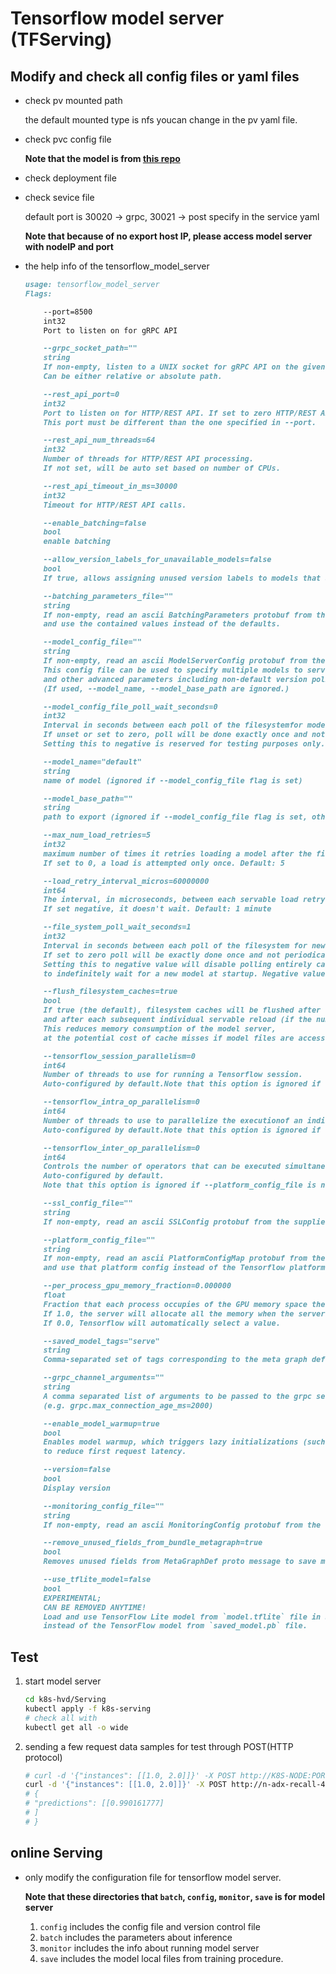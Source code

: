 # Tensorflow model server (TFServing)

## Modify and check all config files or yaml files

- check pv mounted path
  
  the default mounted type is nfs youcan change in the pv yaml file.

- check pvc config file

    **Note that the model is from [this repo](https://github.com/Alwaysproblem/TFServing-setup-review)**

- check deployment file
- check sevice file

    default port is 30020 -> grpc, 30021 -> post
    specify in the service yaml

    **Note that because of no export host IP, please access model server with nodeIP and port**

- the help info of the tensorflow_model_server

    ```markdown
    usage: tensorflow_model_server
    Flags:

        --port=8500
        int32
        Port to listen on for gRPC API

        --grpc_socket_path=""
        string
        If non-empty, listen to a UNIX socket for gRPC API on the given path.
        Can be either relative or absolute path.

        --rest_api_port=0
        int32
        Port to listen on for HTTP/REST API. If set to zero HTTP/REST API will not be exported.
        This port must be different than the one specified in --port.

        --rest_api_num_threads=64
        int32
        Number of threads for HTTP/REST API processing.
        If not set, will be auto set based on number of CPUs.

        --rest_api_timeout_in_ms=30000
        int32
        Timeout for HTTP/REST API calls.

        --enable_batching=false
        bool
        enable batching

        --allow_version_labels_for_unavailable_models=false
        bool
        If true, allows assigning unused version labels to models that are not available yet.

        --batching_parameters_file=""
        string
        If non-empty, read an ascii BatchingParameters protobuf from the supplied file name
        and use the contained values instead of the defaults.

        --model_config_file=""
        string
        If non-empty, read an ascii ModelServerConfig protobuf from the supplied file name, and serve the models in that file.
        This config file can be used to specify multiple models to serve
        and other advanced parameters including non-default version policy.
        (If used, --model_name, --model_base_path are ignored.)

        --model_config_file_poll_wait_seconds=0
        int32
        Interval in seconds between each poll of the filesystemfor model_config_file.
        If unset or set to zero, poll will be done exactly once and not periodically.
        Setting this to negative is reserved for testing purposes only.

        --model_name="default"
        string
        name of model (ignored if --model_config_file flag is set)

        --model_base_path=""
        string
        path to export (ignored if --model_config_file flag is set, otherwise required)

        --max_num_load_retries=5
        int32
        maximum number of times it retries loading a model after the first failure, before giving up.
        If set to 0, a load is attempted only once. Default: 5

        --load_retry_interval_micros=60000000
        int64
        The interval, in microseconds, between each servable load retry.
        If set negative, it doesn't wait. Default: 1 minute

        --file_system_poll_wait_seconds=1
        int32
        Interval in seconds between each poll of the filesystem for new model version.
        If set to zero poll will be exactly done once and not periodically.
        Setting this to negative value will disable polling entirely causing ModelServer
        to indefinitely wait for a new model at startup. Negative values are reserved for testing purposes only.

        --flush_filesystem_caches=true
        bool
        If true (the default), filesystem caches will be flushed after the initial load of all servables,
        and after each subsequent individual servable reload (if the number of load threads is 1).
        This reduces memory consumption of the model server,
        at the potential cost of cache misses if model files are accessed after servables are loaded.

        --tensorflow_session_parallelism=0
        int64
        Number of threads to use for running a Tensorflow session.
        Auto-configured by default.Note that this option is ignored if --platform_config_file is non-empty.

        --tensorflow_intra_op_parallelism=0
        int64
        Number of threads to use to parallelize the executionof an individual op.
        Auto-configured by default.Note that this option is ignored if --platform_config_file is non-empty.

        --tensorflow_inter_op_parallelism=0
        int64
        Controls the number of operators that can be executed simultaneously.
        Auto-configured by default.
        Note that this option is ignored if --platform_config_file is non-empty.

        --ssl_config_file=""
        string
        If non-empty, read an ascii SSLConfig protobuf from the supplied file name and set up a secure gRPC channel

        --platform_config_file=""
        string
        If non-empty, read an ascii PlatformConfigMap protobuf from the supplied file name,
        and use that platform config instead of the Tensorflow platform. (If used, --enable_batching is ignored.)

        --per_process_gpu_memory_fraction=0.000000
        float
        Fraction that each process occupies of the GPU memory space the value is between 0.0 and 1.0 (with 0.0 as the default)
        If 1.0, the server will allocate all the memory when the server starts,
        If 0.0, Tensorflow will automatically select a value.

        --saved_model_tags="serve"
        string
        Comma-separated set of tags corresponding to the meta graph def to load from SavedModel.

        --grpc_channel_arguments=""
        string
        A comma separated list of arguments to be passed to the grpc server.
        (e.g. grpc.max_connection_age_ms=2000)

        --enable_model_warmup=true
        bool
        Enables model warmup, which triggers lazy initializations (such as TF optimizations) at load time,
        to reduce first request latency.

        --version=false
        bool
        Display version

        --monitoring_config_file=""
        string
        If non-empty, read an ascii MonitoringConfig protobuf from the supplied file name

        --remove_unused_fields_from_bundle_metagraph=true
        bool
        Removes unused fields from MetaGraphDef proto message to save memory.

        --use_tflite_model=false
        bool
        EXPERIMENTAL;
        CAN BE REMOVED ANYTIME!
        Load and use TensorFlow Lite model from `model.tflite` file in SavedModel directory
        instead of the TensorFlow model from `saved_model.pb` file.
    ```

## Test

1. start model server

    ```bash
    cd k8s-hvd/Serving
    kubectl apply -f k8s-serving
    # check all with
    kubectl get all -o wide
    ```

2. sending a few request data samples for test through POST(HTTP protocol)

    ```bash
    # curl -d '{"instances": [[1.0, 2.0]]}' -X POST http://K8S-NODE:PORT/v1/models/Toy:predict
    curl -d '{"instances": [[1.0, 2.0]]}' -X POST http://n-adx-recall-4:30021/v1/models/Toy:predict
    # {
    # "predictions": [[0.990161777]
    # ]
    # }
    ```

## online Serving

- only modify the configuration file for tensorflow model server.

    **Note that these directories that `batch`, `config`, `monitor`, `save` is for model server**

    1. `config` includes the config file and version control file
    2. `batch` includes the parameters about inference
    3. `monitor` includes the info about running model server
    4. `save` includes the model local files from training procedure.

<!-- TODO: using configMap to config volumes and secrets! -->